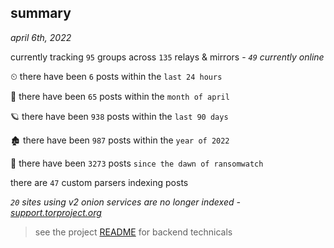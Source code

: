 
## summary
_april 6th, 2022_

currently tracking `95` groups across `135` relays & mirrors - _`49` currently online_

⏲ there have been `6` posts within the `last 24 hours`

🦈 there have been `65` posts within the `month of april`

🪐 there have been `938` posts within the `last 90 days`

🏚 there have been `987` posts within the `year of 2022`

🦕 there have been `3273` posts `since the dawn of ransomwatch`

there are `47` custom parsers indexing posts

_`20` sites using v2 onion services are no longer indexed - [support.torproject.org](https://support.torproject.org/onionservices/v2-deprecation/)_

> see the project [README](https://github.com/thetanz/ransomwatch#ransomwatch--) for backend technicals

